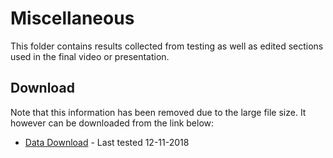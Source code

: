 
# Miscellaneous

This folder contains results collected from testing as well as edited sections used in the final video or presentation.

## Download

Note that this information has been removed due to the large file size. It however can be downloaded from the link below:

* [Data Download](https://www.dropbox.com/s/dy6vn4ojleats5b/Archive.zip?dl=1) - Last tested 12-11-2018
